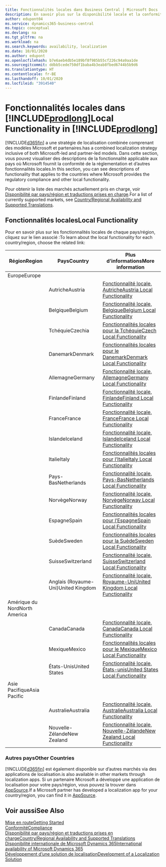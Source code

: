 ```yaml
---
title: Fonctionnalités locales dans Business Central | Microsoft Docs
description: En savoir plus sur la disponibilité locale et la conformité de la réglementation de Dynamics 365 Business Central.
author: edupont04
ms.service: dynamics365-business-central
ms.topic: conceptual
ms.devlang: na
ms.tgt_pltfrm: na
ms.workload: na
ms.search.keywords: availability, localization
ms.date: 10/01/2020
ms.author: edupont
ms.openlocfilehash: b7e6aeb4db5e189bf8f985b55cf226c94a9aa1de
ms.sourcegitcommit: ddbb5cede750df1baba4b3eab8fbed6744b5b9d6
ms.translationtype: HT
ms.contentlocale: fr-BE
ms.lasthandoff: 10/01/2020
ms.locfileid: "3914540"
---
```

# <a name="local-functionality-in-prodlong"></a><span data-ttu-id="b60f9-103">Fonctionnalités locales dans [!INCLUDE[prodlong](includes/prodlong.md)]</span><span class="sxs-lookup"><span data-stu-id="b60f9-103">Local Functionality in [!INCLUDE[prodlong](includes/prodlong.md)]</span></span>

[!INCLUDE[d365fin](includes/d365fin_md.md)] <span data-ttu-id="b60f9-104">a une stratégie de localisation combinée comprenant des modèles Microsoft et partenaires.</span><span class="sxs-lookup"><span data-stu-id="b60f9-104">has a combined localization strategy inclusive of both Microsoft-led and partner-led models.</span></span> <span data-ttu-id="b60f9-105">Dans cette section, vous pouvez visualiser des descriptions de la fonctionnalité applicable aux pays où Microsoft fournit la conformité de la réglementation et d’autres fonctionnalités locales.</span><span class="sxs-lookup"><span data-stu-id="b60f9-105">In this section, you can see descriptions of functionality that applies to the countries where Microsoft provides the regulatory compliance and other local functionality.</span></span>  

<span data-ttu-id="b60f9-106">Pour obtenir la liste des marchés actuellement pris en charge, voir [Disponibilité par pays/région et traductions prises en charge](/dynamics365/business-central/dev-itpro/compliance/apptest-countries-and-translations?toc=/dynamics365/business-central/toc.json).</span><span class="sxs-lookup"><span data-stu-id="b60f9-106">For a list of currently supported markets, see [Country/Regional Availability and Supported Translations](/dynamics365/business-central/dev-itpro/compliance/apptest-countries-and-translations?toc=/dynamics365/business-central/toc.json).</span></span>  

## <a name="local-functionality"></a><span data-ttu-id="b60f9-107">Fonctionnalités locales</span><span class="sxs-lookup"><span data-stu-id="b60f9-107">Local Functionality</span></span>

<span data-ttu-id="b60f9-108">Pour en savoir plus sur les fonctionnalités locales de chaque pays/région, cliquez sur le lien associé :</span><span class="sxs-lookup"><span data-stu-id="b60f9-108">To learn about the local functionality for each country/region, choose the related link:</span></span>

| <span data-ttu-id="b60f9-109">Région</span><span class="sxs-lookup"><span data-stu-id="b60f9-109">Region</span></span> | <span data-ttu-id="b60f9-110">Pays</span><span class="sxs-lookup"><span data-stu-id="b60f9-110">Country</span></span> | <span data-ttu-id="b60f9-111">Plus d’informations</span><span class="sxs-lookup"><span data-stu-id="b60f9-111">More information</span></span> |
| --- | --- |--- |
| <span data-ttu-id="b60f9-112">Europe</span><span class="sxs-lookup"><span data-stu-id="b60f9-112">Europe</span></span> |  | |
|        | <span data-ttu-id="b60f9-113">Autriche</span><span class="sxs-lookup"><span data-stu-id="b60f9-113">Austria</span></span> | [<span data-ttu-id="b60f9-114">Fonctionnalité locale, Autriche</span><span class="sxs-lookup"><span data-stu-id="b60f9-114">Austria Local Functionality</span></span>](localfunctionality/austria/austria-local-functionality.md) |
|        | <span data-ttu-id="b60f9-115">Belgique</span><span class="sxs-lookup"><span data-stu-id="b60f9-115">Belgium</span></span> | [<span data-ttu-id="b60f9-116">Fonctionnalité locale, Belgique</span><span class="sxs-lookup"><span data-stu-id="b60f9-116">Belgium Local Functionality</span></span>](localfunctionality/belgium/belgium-local-functionality.md) |
|        | <span data-ttu-id="b60f9-117">Tchéquie</span><span class="sxs-lookup"><span data-stu-id="b60f9-117">Czechia</span></span> | [<span data-ttu-id="b60f9-118">Fonctionnalités locales pour la Tchéquie</span><span class="sxs-lookup"><span data-stu-id="b60f9-118">Czech Local Functionality</span></span>](localfunctionality/czech/czech-local-functionality.md) |
|        | <span data-ttu-id="b60f9-119">Danemark</span><span class="sxs-lookup"><span data-stu-id="b60f9-119">Denmark</span></span> | [<span data-ttu-id="b60f9-120">Fonctionnalités locales pour le Danemark</span><span class="sxs-lookup"><span data-stu-id="b60f9-120">Denmark Local Functionality</span></span>](localfunctionality/denmark/denmark-local-functionality.md) |
|        | <span data-ttu-id="b60f9-121">Allemagne</span><span class="sxs-lookup"><span data-stu-id="b60f9-121">Germany</span></span> | [<span data-ttu-id="b60f9-122">Fonctionnalité locale, Allemagne</span><span class="sxs-lookup"><span data-stu-id="b60f9-122">Germany Local Functionality</span></span>](localfunctionality/germany/germany-local-functionality.md) |
|        | <span data-ttu-id="b60f9-123">Finlande</span><span class="sxs-lookup"><span data-stu-id="b60f9-123">Finland</span></span> | [<span data-ttu-id="b60f9-124">Fonctionnalité locale, Finlande</span><span class="sxs-lookup"><span data-stu-id="b60f9-124">Finland Local Functionality</span></span>](localfunctionality/finland/finland-local-functionality.md) |
|        | <span data-ttu-id="b60f9-125">France</span><span class="sxs-lookup"><span data-stu-id="b60f9-125">France</span></span> | [<span data-ttu-id="b60f9-126">Fonctionnalité locale, France</span><span class="sxs-lookup"><span data-stu-id="b60f9-126">France Local Functionality</span></span>](localfunctionality/france/france-local-functionality.md) |
|        | <span data-ttu-id="b60f9-127">Islande</span><span class="sxs-lookup"><span data-stu-id="b60f9-127">Iceland</span></span> | [<span data-ttu-id="b60f9-128">Fonctionnalité locale, Islande</span><span class="sxs-lookup"><span data-stu-id="b60f9-128">Iceland Local Functionality</span></span>](localfunctionality/iceland/iceland-local-functionality.md) |
|        | <span data-ttu-id="b60f9-129">Italie</span><span class="sxs-lookup"><span data-stu-id="b60f9-129">Italy</span></span> | [<span data-ttu-id="b60f9-130">Fonctionnalités locales pour l’Italie</span><span class="sxs-lookup"><span data-stu-id="b60f9-130">Italy Local Functionality</span></span>](localfunctionality/italy/italy-local-functionality.md) |
|        | <span data-ttu-id="b60f9-131">Pays-Bas</span><span class="sxs-lookup"><span data-stu-id="b60f9-131">Netherlands</span></span> | [<span data-ttu-id="b60f9-132">Fonctionnalité locale, Pays-Bas</span><span class="sxs-lookup"><span data-stu-id="b60f9-132">Netherlands Local Functionality</span></span>](localfunctionality/netherlands/netherlands-local-functionality.md) |
|        | <span data-ttu-id="b60f9-133">Norvège</span><span class="sxs-lookup"><span data-stu-id="b60f9-133">Norway</span></span> | [<span data-ttu-id="b60f9-134">Fonctionnalité locale, Norvège</span><span class="sxs-lookup"><span data-stu-id="b60f9-134">Norway Local Functionality</span></span>](localfunctionality/norway/norway-local-functionality.md) |
|        | <span data-ttu-id="b60f9-135">Espagne</span><span class="sxs-lookup"><span data-stu-id="b60f9-135">Spain</span></span> | [<span data-ttu-id="b60f9-136">Fonctionnalités locales pour l’Espagne</span><span class="sxs-lookup"><span data-stu-id="b60f9-136">Spain Local Functionality</span></span>](localfunctionality/spain/spain-local-functionality.md) |
|        | <span data-ttu-id="b60f9-137">Suède</span><span class="sxs-lookup"><span data-stu-id="b60f9-137">Sweden</span></span> | [<span data-ttu-id="b60f9-138">Fonctionnalités locales pour la Suède</span><span class="sxs-lookup"><span data-stu-id="b60f9-138">Sweden Local Functionality</span></span>](localfunctionality/sweden/sweden-local-functionality.md) |
|        | <span data-ttu-id="b60f9-139">Suisse</span><span class="sxs-lookup"><span data-stu-id="b60f9-139">Switzerland</span></span> | [<span data-ttu-id="b60f9-140">Fonctionnalité locale, Suisse</span><span class="sxs-lookup"><span data-stu-id="b60f9-140">Switzerland Local Functionality</span></span>](localfunctionality/switzerland/switzerland-local-functionality.md) |
|        | <span data-ttu-id="b60f9-141">Anglais (Royaume-Uni)</span><span class="sxs-lookup"><span data-stu-id="b60f9-141">United Kingdom</span></span> | [<span data-ttu-id="b60f9-142">Fonctionnalité locale, Royaume-Uni</span><span class="sxs-lookup"><span data-stu-id="b60f9-142">United Kingdom Local Functionality</span></span>](localfunctionality/unitedkingdom/united-kingdom-local-functionality.md) |
| <span data-ttu-id="b60f9-143">Amérique du Nord</span><span class="sxs-lookup"><span data-stu-id="b60f9-143">North America</span></span> |       |  |
|        | <span data-ttu-id="b60f9-144">Canada</span><span class="sxs-lookup"><span data-stu-id="b60f9-144">Canada</span></span>|[<span data-ttu-id="b60f9-145">Fonctionnalité locale, Canada</span><span class="sxs-lookup"><span data-stu-id="b60f9-145">Canada Local Functionality</span></span>](localfunctionality/canada/canada-local-functionality.md) |
|        | <span data-ttu-id="b60f9-146">Mexique</span><span class="sxs-lookup"><span data-stu-id="b60f9-146">Mexico</span></span> | [<span data-ttu-id="b60f9-147">Fonctionnalités locales pour le Mexique</span><span class="sxs-lookup"><span data-stu-id="b60f9-147">Mexico Local Functionality</span></span>](localfunctionality/mexico/mexico-local-functionality.md) |
|        | <span data-ttu-id="b60f9-148">États-Unis</span><span class="sxs-lookup"><span data-stu-id="b60f9-148">United States</span></span>|[<span data-ttu-id="b60f9-149">Fonctionnalité locale, États-unis</span><span class="sxs-lookup"><span data-stu-id="b60f9-149">United States Local Functionality</span></span>](localfunctionality/unitedstates/united-states-local-functionality.md) |
| <span data-ttu-id="b60f9-150">Asie Pacifique</span><span class="sxs-lookup"><span data-stu-id="b60f9-150">Asia Pacific</span></span> |       |  |
|        | <span data-ttu-id="b60f9-151">Australie</span><span class="sxs-lookup"><span data-stu-id="b60f9-151">Australia</span></span> | [<span data-ttu-id="b60f9-152">Fonctionnalité locale, Australie</span><span class="sxs-lookup"><span data-stu-id="b60f9-152">Australia Local Functionality</span></span>](localfunctionality/australia/australia-local-functionality.md) |
|        | <span data-ttu-id="b60f9-153">Nouvelle-Zélande</span><span class="sxs-lookup"><span data-stu-id="b60f9-153">New Zealand</span></span> | [<span data-ttu-id="b60f9-154">Fonctionnalité locale, Nouvelle-Zélande</span><span class="sxs-lookup"><span data-stu-id="b60f9-154">New Zealand Local Functionality</span></span>](localfunctionality/newzealand/new-zealand-local-functionality.md) |

### <a name="other-countries"></a><span data-ttu-id="b60f9-155">Autres pays</span><span class="sxs-lookup"><span data-stu-id="b60f9-155">Other Countries</span></span>

[!INCLUDE[d365fin](includes/d365fin_md.md)] <span data-ttu-id="b60f9-156">est également disponible sur d’autres marchés via des applications de localisation.</span><span class="sxs-lookup"><span data-stu-id="b60f9-156">is also available in other markets through localization apps.</span></span> <span data-ttu-id="b60f9-157">Si un partenaire Microsoft a développé une application de localisation pour votre pays/région, vous pouvez la trouver dans [AppSource](https://go.microsoft.com/fwlink/?linkid=2081646).</span><span class="sxs-lookup"><span data-stu-id="b60f9-157">If a Microsoft partner has developed a localization app for your country/region, you can find it in [AppSource](https://go.microsoft.com/fwlink/?linkid=2081646).</span></span>

## <a name="see-also"></a><span data-ttu-id="b60f9-158">Voir aussi</span><span class="sxs-lookup"><span data-stu-id="b60f9-158">See Also</span></span>

[<span data-ttu-id="b60f9-159">Mise en route</span><span class="sxs-lookup"><span data-stu-id="b60f9-159">Getting Started</span></span>](product-get-started.md)  
[<span data-ttu-id="b60f9-160">Conformité</span><span class="sxs-lookup"><span data-stu-id="b60f9-160">Compliance</span></span>](compliance/compliance-overview.md)  
[<span data-ttu-id="b60f9-161">Disponibilité par pays/région et traductions prises en charge</span><span class="sxs-lookup"><span data-stu-id="b60f9-161">Country/Regional Availability and Supported Translations</span></span>](/dynamics365/business-central/dev-itpro/compliance/apptest-countries-and-translations?toc=/dynamics365/business-central/toc.json)  
[<span data-ttu-id="b60f9-162">Disponibilité internationale de Microsoft Dynamics 365</span><span class="sxs-lookup"><span data-stu-id="b60f9-162">International availability of Microsoft Dynamics 365</span></span>](/dynamics365/get-started/availability)  
[<span data-ttu-id="b60f9-163">Développement d’une solution de localisation</span><span class="sxs-lookup"><span data-stu-id="b60f9-163">Development of a Localization Solution</span></span>](/dynamics365/business-central/dev-itpro/developer/readiness/readiness-develop-localization)  
